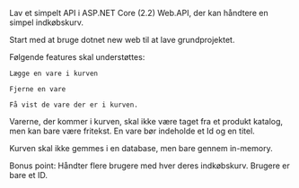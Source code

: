 Lav et simpelt API i ASP.NET  Core (2.2) Web.API, der kan håndtere en simpel indkøbskurv.

Start med at bruge dotnet new web til at lave grundprojektet.

Følgende features skal understøttes:

    Lægge en vare i kurven

    Fjerne en vare

    Få vist de vare der er i kurven.

Varerne, der kommer i kurven, skal ikke være taget fra et produkt katalog, men kan bare være fritekst. En vare bør indeholde et Id og en titel.

Kurven skal ikke gemmes i en database, men bare gennem in-memory.

Bonus point: Håndter flere brugere med hver deres indkøbskurv. Brugere er bare et ID.